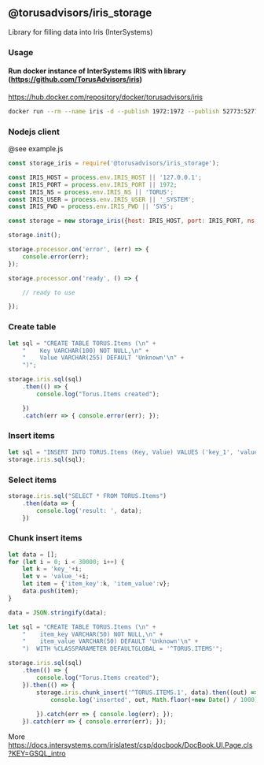 ## @torusadvisors/iris_storage

Library for filling data into Iris (InterSystems) 

### Usage

#### Run docker instance of InterSystems IRIS with library (https://github.com/TorusAdvisors/iris)
https://hub.docker.com/repository/docker/torusadvisors/iris
```bash
docker run --rm --name iris -d --publish 1972:1972 --publish 52773:52773 torusadvisors/iris:latest
```


### Nodejs client 
@see example.js
```javascript
const storage_iris = require('@torusadvisors/iris_storage');

const IRIS_HOST = process.env.IRIS_HOST || '127.0.0.1';
const IRIS_PORT = process.env.IRIS_PORT || 1972;
const IRIS_NS = process.env.IRIS_NS || 'TORUS';
const IRIS_USER = process.env.IRIS_USER || '_SYSTEM';
const IRIS_PWD = process.env.IRIS_PWD || 'SYS';

const storage = new storage_iris({host: IRIS_HOST, port: IRIS_PORT, ns: IRIS_NS, user: IRIS_USER, pwd: IRIS_PWD});

storage.init();

storage.processor.on('error', (err) => {
    console.error(err);
});

storage.processor.on('ready', () => {

    // ready to use

});
```

### Create table 
```javascript
let sql = "CREATE TABLE TORUS.Items (\n" +
    "    Key VARCHAR(100) NOT NULL,\n" +
    "    Value VARCHAR(255) DEFAULT 'Unknown'\n" +
    ")";

storage.iris.sql(sql)
    .then(() => {
        console.log("Torus.Items created");

    })
    .catch(err => { console.error(err); });
```

### Insert items 
```javascript
let sql = "INSERT INTO TORUS.Items (Key, Value) VALUES ('key_1', 'value_1')";
storage.iris.sql(sql);
```

### Select items 
```javascript
storage.iris.sql("SELECT * FROM TORUS.Items")
    .then(data => {
        console.log('result: ', data);
    })

```

### Chunk insert items
```javascript
let data = [];
for (let i = 0; i < 30000; i++) {
    let k = 'key_'+i;
    let v = 'value_'+i;
    let item = {'item_key':k, 'item_value':v};
    data.push(item);
}

data = JSON.stringify(data);

let sql = "CREATE TABLE TORUS.Items (\n" +
    "    item_key VARCHAR(50) NOT NULL,\n" +
    "    item_value VARCHAR(50) DEFAULT 'Unknown'\n" +
    ")  WITH %CLASSPARAMETER DEFAULTGLOBAL = '^TORUS.ITEMS'";

storage.iris.sql(sql)
    .then(() => {
        console.log("Torus.Items created");
    }).then(() => {
        storage.iris.chunk_insert('^TORUS.ITEMS.1', data).then((out) => {
            console.log('inserted', out, Math.floor(+new Date() / 1000) - start_timer);
    
        }).catch(err => { console.log(err); });
    }).catch(err => { console.error(err); });
```

More https://docs.intersystems.com/irislatest/csp/docbook/DocBook.UI.Page.cls?KEY=GSQL_intro